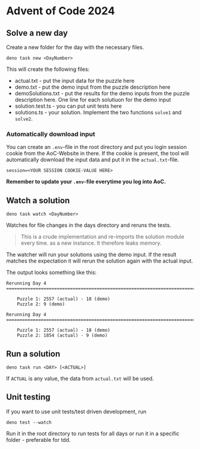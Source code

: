 Advent of Code 2024
===================

## Solve a new day

Create a new folder for the day with the necessary files.

```shell
deno task new <DayNumber>
```

This will create the following files:

* actual.txt - put the input data for the puzzle here
* demo.txt - put the demo input from the puzzle description here
* demoSolutions.txt - put the results for the demo inputs from the puzzle description here. One line for each solutiuon for the demo input
* solution.test.ts - you can put unit tests here
* solutions.ts - your solution. Implement the two functions `solve1` and `solve2`.

### Automatically download input

You can create an `.env`-file in the root directory and put you login session cookie
from the AoC-Website in there. If the cookie is present, the tool will automatically download
the input data and put it in the `actual.txt`-file.

```
session=<YOUR SESSION COOKIE-VALUE HERE>
```

**Remember to update your `.env`-file everytime you log into AoC.**


## Watch a solution

```shell
deno task watch <DayNumber>
```

Watches for file changes in the days directory and reruns the tests.

> This is a crude implementation and re-imports the solution module every time. 
> as a new instance. It therefore leaks memory.

The watcher will run your solutions using the demo input. If the result matches the
expectation it will rerun the solution again with the actual input.

The output looks something like this:

```
Rerunning Day 4
===================================================================================

    Puzzle 1: 2557 (actual) - 18 (demo)
    Puzzle 2: 9 (demo)

Rerunning Day 4
===================================================================================

    Puzzle 1: 2557 (actual) - 18 (demo)
    Puzzle 2: 1854 (actual) - 9 (demo)

```

## Run a solution

```shell
deno task run <DAY> [<ACTUAL>]
```

If `ACTUAL` is any value, the data from `actual.txt` will be used.

## Unit testing

If you want to use unit tests/test driven development, run 

```shell
deno test --watch
```

Run it in the root directory to run tests for all days or run it in a specific folder -
preferable for tdd.
